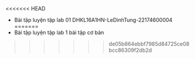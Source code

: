 <<<<<<< HEAD
- Bài tập luyện tập lab 01
DHKL16A1HN-LeDinhTung-22174600004
=======
- Bài tập luyện tập lab 1
bài tập cơ bản
>>>>>>> de05b864ebbf7985d84725ce08bcc86309f2db2d
